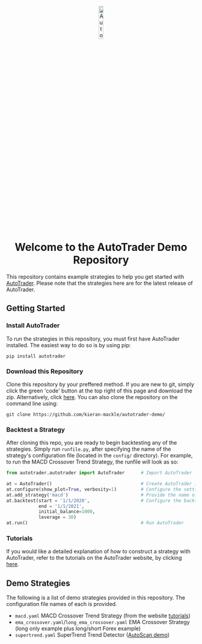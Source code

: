 <p align="center">
  <a href="https://kieran-mackle.github.io/AutoTrader/">
    <img src="https://user-images.githubusercontent.com/60687606/132320916-23445f43-dfdc-4949-9881-e18f622605d2.png" alt="AutoTrader Logo" width="15%" >
  </a>
</p>

<h1 align="center">Welcome to the AutoTrader Demo Repository</h1>

This repository contains example strategies to help you get started with [AutoTrader](https://github.com/kieran-mackle/AutoTrader). Please note that the strategies here are for the latest release of AutoTrader.

## Getting Started
### Install AutoTrader
To run the strategies in this repository, you must first have AutoTrader installed. The easiest way to do so is by using pip:
```
pip install autotrader
```

### Download this Repository
Clone this repository by your preffered method. If you are new to git, simply click the green 'code' button at the top right of this page and download the zip. 
Alternatively, click [here](https://github.com/kieran-mackle/autotrader-demo/archive/refs/heads/main.zip). You can also clone the repository on the command line using:

```
git clone https://github.com/kieran-mackle/autotrader-demo/ 
```

### Backtest a Strategy
After cloning this repo, you are ready to begin backtesting any of the strategies. Simply run `runfile.py`, after specifying the name of the strategy's configuration file (located in the `config/` directory). For example, to run the MACD Crossover Trend Strategy, the runfile will look as so:

```py
from autotrader.autotrader import AutoTrader      # Import AutoTrader

at = AutoTrader()                                 # Create AutoTrader instance
at.configure(show_plot=True, verbosity=1)         # Configure the settings of AutoTrader
at.add_strategy('macd')                           # Provide the name of the strategy configuration file
at.backtest(start = '1/1/2020',                   # Configure the backtest
            end = '1/1/2021',
            initial_balance=1000,
            leverage = 30)
at.run()                                          # Run AutoTrader
```

### Tutorials
If you would like a detailed explanation of how to construct a strategy with AutoTrader, refer to the tutorials on the AutoTrader website, by clicking 
[here](https://kieran-mackle.github.io/AutoTrader/tutorials).

## Demo Strategies
The following is a list of demo strategies provided in this repository. The configuration file names of each is provided.

- `macd.yaml` MACD Crossover Trend Strategy (from the website [tutorials](https://kieran-mackle.github.io/AutoTrader/tutorials/strategy))
- `ema_crossover.yaml`/`long_ema_crossover.yaml` EMA Crossover Strategy (long only example plus long/short Forex example)
- `supertrend.yaml` SuperTrend Trend Detector ([AutoScan demo](https://kieran-mackle.github.io/AutoTrader/2021/09/27/developing-scanner.html))
